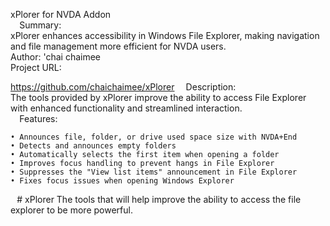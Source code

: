 xPlorer for NVDA Addon  
⠀
Summary:  
xPlorer enhances accessibility in Windows File Explorer, making navigation and file management more efficient for NVDA users.  
Author: 'chai chaimee  
Project URL:  

https://github.com/chaichaimee/xPlorer
⠀
Description:  
The tools provided by xPlorer improve the ability to access File Explorer with enhanced functionality and streamlined interaction.  
⠀
Features:  

    • Announces file, folder, or drive used space size with NVDA+End  
    • Detects and announces empty folders  
    • Automatically selects the first item when opening a folder  
    • Improves focus handling to prevent hangs in File Explorer  
    • Suppresses the "View list items" announcement in File Explorer  
    • Fixes focus issues when opening Windows Explorer  
⠀# xPlorer
The tools that will help improve the ability to access the file explorer to be more powerful.
